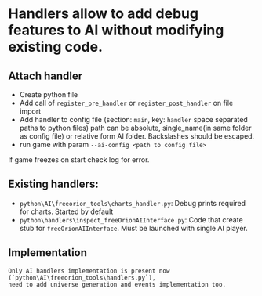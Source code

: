 # Handlers allow to add debug features to AI without modifying existing code.

## Attach handler

  - Create python file
  - Add call of `register_pre_handler` or `register_post_handler` on file import
  - Add handler to config file (section: `main`, key: `handler` space separated paths to python files)
    path can be absolute, single_name(in same folder as config file) or relative form AI folder. Backslashes should be escaped.
  - run game with param `--ai-config <path to config file>`

  If game freezes on start check log for error.


## Existing handlers:
  - `python\AI\freeorion_tools\charts_handler.py`:
    Debug prints required for charts. Started by default
  - `python\handlers\inspect_freeOrionAIInterface.py`:
    Code that create stub for `freeOrionAIInterface`. Must be launched with single AI player.

## Implementation
    Only AI handlers implementation is present now (`python\AI\freeorion_tools\handlers.py`),
    need to add universe generation and events implementation too.

